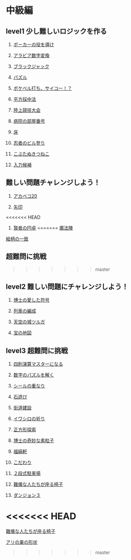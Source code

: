 # 中級編

## level1 少し難しいロジックを作る

1. [ポーカーの役を導け](./logics/04-15.md)

1. [アラビア数字変換](./l485ogics/04-16.md)

1. [ブラックジャック](./logics/07-62.md)

1. [パズル](./logics/06-04.md)

1. [ポケベル打ち、サイコー！？](./logics/06-05.md)

1. [平方採中法](./logics/06-55.md)

1. [陸上競技大会](./logics/06-56.md)

1. [病院の部屋番号](./logics/09-04.md)

1. [床](./logics/19-06.md)

1. [忍者のビル登り](./logics/10-06.md)

1. [こぶたぬきつねこ](./logics/10-07.md)

1. [入力候補](./logics/11-04.md)

## 難しい問題チャレンジしよう！

1. [アカベコ20](./logics/19-07.md)

1. [矢印](./logics/19-08.md)

<<<<<<< HEAD
1. [賢者の円卓](./logics/18-54.md)
=======
[魔法陣](./logics/11-06.md)

[絵柄の一致](./logics/11-08.md)

## 超難問に挑戦
>>>>>>> master


## level2 難しい問題にチャレンジしよう！

1. [博士の愛した符号](./logics/05-16.md)

1. [列車の編成](./logics/06-08.md)

1. [天空の城ツルガ](./logics/19-09.md)

1. [宝の地図](./logics/18-55.md)


## level3 超難問に挑戦

1. [四則演算マスターになる](./logics/04-18.md)

1. [数字のパズルを解く](./logics/04-20.md)

1. [シールの重なり](./logics/05-18.md)

1. [石遊び](./logics/18-510.md)

1. [街道建設](./logics/18-512.md)

1. [イワシロの祈り](./logics/19-11.md)

1. [正方形探索](./logics/05-20.md)

1. [博士の奇妙な素粒子](./logics/06-09.md)

1. [福縞軒](./logics/06-515.md)

1. [こだわり](./upper/08-09.md)

1. [２段式駐車場](./upper/08-60.md)

1. [難儀な人たちが座る椅子](./upper/09-05.md)

1. [ダンジョン３](./upper/19-12.md)


<<<<<<< HEAD
=======
[難儀な人たちが座る椅子](./upper/09-05.md)

[アリの巣の形状](./upper/11-07.md)
>>>>>>> master
